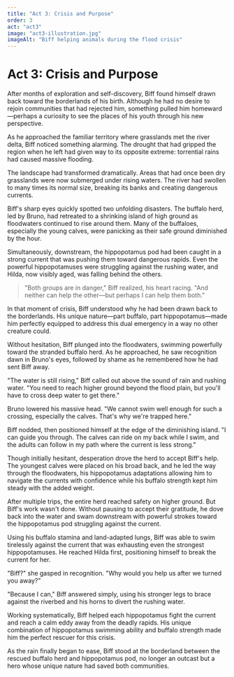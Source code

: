 ```yaml
---
title: "Act 3: Crisis and Purpose"
order: 3
act: "act3"
image: "act3-illustration.jpg"
imageAlt: "Biff helping animals during the flood crisis"
---
```


# Act 3: Crisis and Purpose

After months of exploration and self-discovery, Biff found himself drawn back toward the borderlands of his birth. Although he had no desire to rejoin communities that had rejected him, something pulled him homeward—perhaps a curiosity to see the places of his youth through his new perspective.

As he approached the familiar territory where grasslands met the river delta, Biff noticed something alarming. The drought that had gripped the region when he left had given way to its opposite extreme: torrential rains had caused massive flooding.

The landscape had transformed dramatically. Areas that had once been dry grasslands were now submerged under rising waters. The river had swollen to many times its normal size, breaking its banks and creating dangerous currents.

Biff's sharp eyes quickly spotted two unfolding disasters. The buffalo herd, led by Bruno, had retreated to a shrinking island of high ground as floodwaters continued to rise around them. Many of the buffaloes, especially the young calves, were panicking as their safe ground diminished by the hour.

Simultaneously, downstream, the hippopotamus pod had been caught in a strong current that was pushing them toward dangerous rapids. Even the powerful hippopotamuses were struggling against the rushing water, and Hilda, now visibly aged, was falling behind the others.

> "Both groups are in danger," Biff realized, his heart racing. "And neither can help the other—but perhaps I can help them both."

In that moment of crisis, Biff understood why he had been drawn back to the borderlands. His unique nature—part buffalo, part hippopotamus—made him perfectly equipped to address this dual emergency in a way no other creature could.

Without hesitation, Biff plunged into the floodwaters, swimming powerfully toward the stranded buffalo herd. As he approached, he saw recognition dawn in Bruno's eyes, followed by shame as he remembered how he had sent Biff away.

"The water is still rising," Biff called out above the sound of rain and rushing water. "You need to reach higher ground beyond the flood plain, but you'll have to cross deep water to get there."

Bruno lowered his massive head. "We cannot swim well enough for such a crossing, especially the calves. That's why we're trapped here."

Biff nodded, then positioned himself at the edge of the diminishing island. "I can guide you through. The calves can ride on my back while I swim, and the adults can follow in my path where the current is less strong."

Though initially hesitant, desperation drove the herd to accept Biff's help. The youngest calves were placed on his broad back, and he led the way through the floodwaters, his hippopotamus adaptations allowing him to navigate the currents with confidence while his buffalo strength kept him steady with the added weight.

After multiple trips, the entire herd reached safety on higher ground. But Biff's work wasn't done. Without pausing to accept their gratitude, he dove back into the water and swam downstream with powerful strokes toward the hippopotamus pod struggling against the current.

Using his buffalo stamina and land-adapted lungs, Biff was able to swim tirelessly against the current that was exhausting even the strongest hippopotamuses. He reached Hilda first, positioning himself to break the current for her.

"Biff?" she gasped in recognition. "Why would you help us after we turned you away?"

"Because I can," Biff answered simply, using his stronger legs to brace against the riverbed and his horns to divert the rushing water.

Working systematically, Biff helped each hippopotamus fight the current and reach a calm eddy away from the deadly rapids. His unique combination of hippopotamus swimming ability and buffalo strength made him the perfect rescuer for this crisis.

As the rain finally began to ease, Biff stood at the borderland between the rescued buffalo herd and hippopotamus pod, no longer an outcast but a hero whose unique nature had saved both communities.
